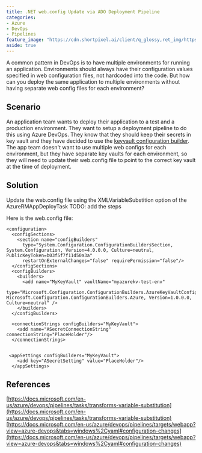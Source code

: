 ```yaml
---
title: .NET web.config Update via ADO Deployment Pipeline
categories:
- Azure
- DevOps
- Pipelines
feature_image: "https://cdn.shortpixel.ai/client/q_glossy,ret_img/https://cynoteck.com/wp-content/uploads/2019/05/Azure_DevOps_Pipeline_featured.png"
aside: true
---
```


A common pattern in DevOps is to have multiple environments for running an application. Environments should always have their configuration values specified in web configuration files, not hardcoded into the code. But how can you deploy the same application to multiple environments without having separate web config files for each environment?

## Scenario
An application team wants to deploy their application to a test and a production environment. They want to setup a deployment pipeline to do this using Azure DevOps. They know that they should keep their secrets in key vault and they have decided to use the [keyvault configuration builder](https://docs.microsoft.com/en-us/aspnet/config-builder#configuration-builders-in-microsoftconfigurationconfigurationbuilders). The app team doesn't want to use multiple web configs for each environment, but they have separate key vaults for each environment, so they will need to update their web.config file to point to the correct key vault at the time of deployment. 

## Solution
Update the web.config file using the XMLVariableSubstition option of the AzureRMAppDeployTask
TODO: add the steps

Here is the web.config file:

```
<configuration>
  <configSections>
    <section name="configBuilders"
      type="System.Configuration.ConfigurationBuildersSection, System.Configuration, Version=4.0.0.0, Culture=neutral, PublicKeyToken=b03f5f7f11d50a3a"
      restartOnExternalChanges="false" requirePermission="false"/>
  </configSections>
  <configBuilders>
    <builders>
      <add name="MyKeyVault" vaultName="myazurekv-test-env"
        type="Microsoft.Configuration.ConfigurationBuilders.AzureKeyVaultConfigBuilder, Microsoft.Configuration.ConfigurationBuilders.Azure, Version=1.0.0.0, Culture=neutral" />
    </builders>
  </configBuilders>
  
  <connectionStrings configBuilders="MyKeyVault">
    <add name="ASecretConnectionString" connectionString="PlaceHolder"/>
  </connectionStrings>

  
 <appSettings configBuilders="MyKeyVault">
    <add key="ASecretSetting" value="PlaceHolder"/>
  </appSettings>
```

## References
[https://docs.microsoft.com/en-us/azure/devops/pipelines/tasks/transforms-variable-substitution](https://docs.microsoft.com/en-us/azure/devops/pipelines/tasks/transforms-variable-substitution)
[https://docs.microsoft.com/en-us/azure/devops/pipelines/targets/webapp?view=azure-devops&tabs=windows%2Cyaml#configuration-changes](https://docs.microsoft.com/en-us/azure/devops/pipelines/targets/webapp?view=azure-devops&tabs=windows%2Cyaml#configuration-changes)
